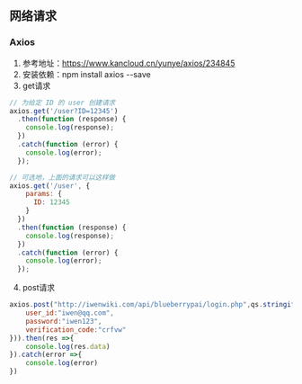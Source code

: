 ## 网络请求
### Axios
1. 参考地址：https://www.kancloud.cn/yunye/axios/234845
2. 安装依赖：npm install axios --save
3. get请求
```js
// 为给定 ID 的 user 创建请求
axios.get('/user?ID=12345')
  .then(function (response) {
    console.log(response);
  })
  .catch(function (error) {
    console.log(error);
  });

// 可选地，上面的请求可以这样做
axios.get('/user', {
    params: {
      ID: 12345
    }
  })
  .then(function (response) {
    console.log(response);
  })
  .catch(function (error) {
    console.log(error);
  });
```
4. post请求
```js
axios.post("http://iwenwiki.com/api/blueberrypai/login.php",qs.stringify({
    user_id:"iwen@qq.com",
    password:"iwen123",
    verification_code:"crfvw"
})).then(res =>{
    console.log(res.data)
}).catch(error =>{
    console.log(error)
})
```